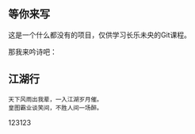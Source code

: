 ## 等你来写

这是一个什么都没有的项目，仅供学习长乐未央的Git课程。

那我来吟诗吧：

## 江湖行

```
天下风雨出我辈，一入江湖岁月催。
皇图霸业谈笑间，不胜人间一场醉。
```
123123
